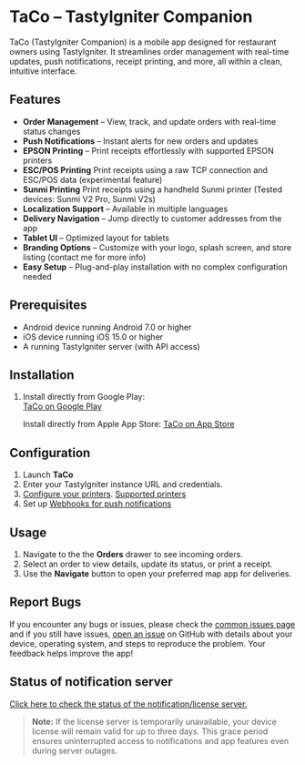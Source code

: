 # TaCo – TastyIgniter Companion

TaCo (TastyIgniter Companion) is a mobile app designed for restaurant owners using TastyIgniter. It streamlines order management with real-time updates, push notifications, receipt printing, and more, all within a clean, intuitive interface.

## Features

- **Order Management** – View, track, and update orders with real-time status changes  
- **Push Notifications** – Instant alerts for new orders and updates  
- **EPSON Printing** – Print receipts effortlessly with supported EPSON printers  
- **ESC/POS Printing** Print receipts using a raw TCP connection and ESC/POS data (experimental feature)
- **Sunmi Printing** Print receipts using a handheld Sunmi printer (Tested devices: Sunmi V2 Pro, Sunmi V2s)
- **Localization Support** – Available in multiple languages  
- **Delivery Navigation** – Jump directly to customer addresses from the app  
- **Tablet UI** – Optimized layout for tablets  
- **Branding Options** – Customize with your logo, splash screen, and store listing  (contact me for more info)
- **Easy Setup** – Plug-and-play installation with no complex configuration needed

## Prerequisites

- Android device running Android 7.0 or higher
- iOS device running iOS 15.0 or higher  
- A running TastyIgniter server (with API access)

## Installation

1. Install directly from Google Play:  
   [TaCo on Google Play](https://play.google.com/store/apps/details?id=de.dineabyte.taco)

   Install directly from Apple App Store:
   [TaCo on App Store](https://apps.apple.com/de/app/taco-tastyigniter-companion/id6742470816?l=en-GB)  

## Configuration

1. Launch **TaCo**
2. Enter your TastyIgniter instance URL and credentials.  
3. [Configure your printers](docs/printers.md).  [Supported printers](supported_printers.md)
4. Set up [Webhooks for push notifications](docs/webhooks.md)

## Usage

1. Navigate to the the **Orders** drawer to see incoming orders.  
2. Select an order to view details, update its status, or print a receipt.  
3. Use the **Navigate** button to open your preferred map app for deliveries.

## Report Bugs

If you encounter any bugs or issues, please check the [common issues page](docs/common_issues.md) and if you still have issues, [open an issue](https://github.com/antoniozh/taco-docs/issues) on GitHub with details about your device, operating system, and steps to reproduce the problem. Your feedback helps improve the app!

## Status of notification server

[Click here to check the status of the notification/license server.](https://monitor.dineabyte.de/status/taco)

> **Note:** If the license server is temporarily unavailable, your device license will remain valid for up to three days. This grace period ensures uninterrupted access to notifications and app features even during server outages.
